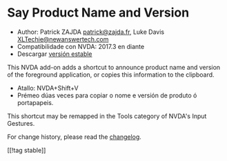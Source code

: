 # Say Product Name and Version #

* Author: Patrick ZAJDA <patrick@zajda.fr>, Luke Davis
  <XLTechie@newanswertech.com>
* Compatibilidade con NVDA: 2017.3 en diante
* Descargar [versión estable][1]

This NVDA add-on adds a shortcut to announce product name and version of the
foreground application, or copies this information to the clipboard.

* Atallo: NVDA+Shift+V
* Prémeo dúas veces para copiar o nome e versión de produto ó portapapeis.

This shortcut may be remapped in the Tools category of NVDA's Input
Gestures.

For change history, please read the
[changelog](https://github.com/opensourcesys/sayProductNameAndVersion/blob/master/changelog.md#readme).

[[!tag stable]]

[1]:
https://www.nvaccess.org/addonStore/legacy?file=sayProductNameAndVersion
